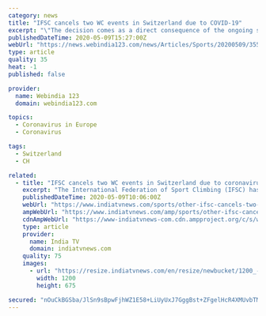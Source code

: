 ```yaml
---
category: news
title: "IFSC cancels two WC events in Switzerland due to COVID-19"
excerpt: "\"The decision comes as a direct consequence of the ongoing situation caused by the outbreak of the COVID-19 coronavirus, along with the restricting measures taken by the Swiss government,\" it added. Initially,"
publishedDateTime: 2020-05-09T15:27:00Z
webUrl: "https://news.webindia123.com/news/Articles/Sports/20200509/3555336.html"
type: article
quality: 35
heat: -1
published: false

provider:
  name: Webindia 123
  domain: webindia123.com

topics:
  - Coronavirus in Europe
  - Coronavirus

tags:
  - Switzerland
  - CH

related:
  - title: "IFSC cancels two WC events in Switzerland due to coronavirus outbreak"
    excerpt: "The International Federation of Sport Climbing (IFSC) has cancelled World Cup events in Meiringen and Villars in Switzerland due to the global COVID-19 pandemic which has wreaked havoc across the world."
    publishedDateTime: 2020-05-09T10:06:00Z
    webUrl: "https://www.indiatvnews.com/sports/other-ifsc-cancels-two-wc-events-in-switzerland-due-to-coronavirus-outbreak-615639"
    ampWebUrl: "https://www.indiatvnews.com/amp/sports/other-ifsc-cancels-two-wc-events-in-switzerland-due-to-coronavirus-outbreak-615639"
    cdnAmpWebUrl: "https://www-indiatvnews-com.cdn.ampproject.org/c/s/www.indiatvnews.com/amp/sports/other-ifsc-cancels-two-wc-events-in-switzerland-due-to-coronavirus-outbreak-615639"
    type: article
    provider:
      name: India TV
      domain: indiatvnews.com
    quality: 75
    images:
      - url: "https://resize.indiatvnews.com/en/resize/newbucket/1200_-/2020/05/pjimage-6-1589018788.jpg"
        width: 1200
        height: 675

secured: "nOuCkBGSba/JlSn9sBpwFjhWZ1E58+LiUyUxJ7GggBst+ZFgelHcR4XMUvbTMOD1utfYsV0cP4g9pEoRjc+51GF7+luBu4L4gQKaE3PG8kvQlvhCeulIv0SEz0eIGfWImAcvrMYUeFW2Wwyu5PHy1S6+7LjoCr07qTW1DzBpaMVvp5Gsdhgk3W+ptT3t1kotYUGZXPvjTl6SvDVT+tmtnHSI4WCDrV7GPsxX1UsrqXON5CWiDeRrpKc0wz2xmlw0ApECbAxfOZVJbLI0HooRhS9CFtkcj4WoqzubjOWcbn8tt8F+GcSKaYC9t7svuu8K;u3ZwknUdzwg3X7L/ZR6aLg=="
---
```


